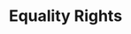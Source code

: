 ---
title: Equality Rights
layout: entitlement
experience: "I was laid off, my hours were reduced, or I was fired because I complained about my wages."
right: equality-rights

entitlement:
  - header: You have the right to be treated equally.
  - description: You have the right to be treated equally regardless of your race, color, religion, national origin, or sex. You have the right to complain about discrimination, file a charge of discrimination, and participate in an employment discrimination investigation or lawsuit without being retaliated against. You have the right to practice your religious beliefs, unless doing so would impose an undue hardship on the operation of the employer's business.

actions:
  - { header: "File a charge to protect yourself.", description: "You have a right to be treated equally, start by filing a charge with the Equal Employment Opportunity Commission.", id: "eeoc-claim", cta: "File a Charge" }

---